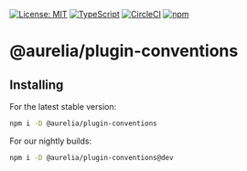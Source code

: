 [![License: MIT](https://img.shields.io/badge/License-MIT-yellow.svg)](https://opensource.org/licenses/MIT)
[![TypeScript](https://img.shields.io/badge/%3C%2F%3E-TypeScript-%230074c1.svg)](http://www.typescriptlang.org/)
[![CircleCI](https://circleci.com/gh/aurelia/aurelia.svg?style=shield)](https://circleci.com/gh/aurelia/aurelia)
[![npm](https://img.shields.io/npm/v/@aurelia/plugin-conventions.svg?maxAge=3600)](https://www.npmjs.com/package/@aurelia/plugin-conventions)
# @aurelia/plugin-conventions

## Installing

For the latest stable version:

```bash
npm i -D @aurelia/plugin-conventions
```

For our nightly builds:

```bash
npm i -D @aurelia/plugin-conventions@dev
```
